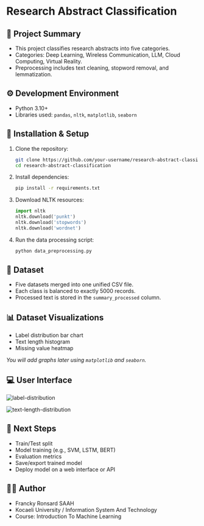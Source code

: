
# Research Abstract Classification

## 📌 Project Summary
- This project classifies research abstracts into five categories.
- Categories: Deep Learning, Wireless Communication, LLM, Cloud Computing, Virtual Reality.
- Preprocessing includes text cleaning, stopword removal, and lemmatization.

## ⚙️ Development Environment
- Python 3.10+
- Libraries used: `pandas`, `nltk`, `matplotlib`, `seaborn`

## 🧪 Installation & Setup
1. Clone the repository:
   ```bash
   git clone https://github.com/your-username/research-abstract-classification.git
   cd research-abstract-classification
   ```

2. Install dependencies:
   ```bash
   pip install -r requirements.txt
   ```

3. Download NLTK resources:
   ```python
   import nltk
   nltk.download('punkt')
   nltk.download('stopwords')
   nltk.download('wordnet')
   ```

4. Run the data processing script:
   ```bash
   python data_preprocessing.py
   ```

## 📁 Dataset
- Five datasets merged into one unified CSV file.
- Each class is balanced to exactly 5000 records.
- Processed text is stored in the `summary_processed` column.

## 📊 Dataset Visualizations
- Label distribution bar chart
- Text length histogram
- Missing value heatmap

*You will add graphs later using `matplotlib` and `seaborn`.*

## 💻 User Interface
![label-distribution](https://github.com/user-attachments/assets/42507955-27d7-4b92-a9f0-7d0e6a29ce19)

![text-length-distribution](https://github.com/user-attachments/assets/c20fbb08-3c80-41ca-ac06-3ca9ab250b04)

## 🔮 Next Steps
- Train/Test split  
- Model training (e.g., SVM, LSTM, BERT)  
- Evaluation metrics  
- Save/export trained model  
- Deploy model on a web interface or API  

## 👨‍💻 Author
- Francky Ronsard SAAH  
- Kocaeli University / Information System And Technology  
- Course: Introduction To Machine Learning
